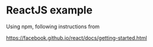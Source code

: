 # ReactJS example

Using npm, following instructions from

https://facebook.github.io/react/docs/getting-started.html

